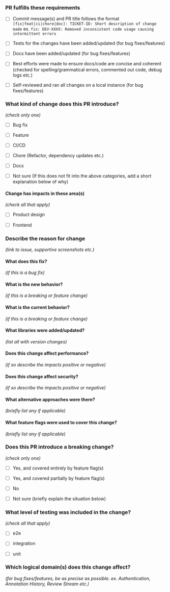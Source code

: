 ### PR fulfills these requirements
- [ ] Commit message(s) and PR title follows the format `[fix|feat|ci|chore|doc]: TICKET-ID: Short description of change made` ex. `fix: DEV-XXXX: Removed inconsistent code usage causing intermittent errors`
- [ ] Tests for the changes have been added/updated (for bug fixes/features)
- [ ] Docs have been added/updated (for bug fixes/features)
- [ ] Best efforts were made to ensure docs/code are concise and coherent (checked for spelling/grammatical errors, commented out code, debug logs etc.)
- [ ] Self-reviewed and ran all changes on a local instance (for bug fixes/features)



### What kind of change does this PR introduce?
_(check only one)_
- [ ] Bug fix
- [ ] Feature
- [ ] CI/CD
- [ ] Chore (Refactor, dependency updates etc.)
- [ ] Docs
- [ ] Not sure (If this does not fit into the above categories, add a short explanation below of why)



#### Change has impacts in these area(s)
_(check all that apply)_
- [ ] Product design
- [ ] Frontend



### Describe the reason for change
_(link to issue, supportive screenshots etc.)_



#### What does this fix?
_(if this is a bug fix)_



#### What is the new behavior?
_(if this is a breaking or feature change)_



#### What is the current behavior?
_(if this is a breaking or feature change)_



#### What libraries were added/updated?
_(list all with version changes)_



#### Does this change affect performance?
_(if so describe the impacts positive or negative)_



#### Does this change affect security?
_(if so describe the impacts positive or negative)_



#### What alternative approaches were there?
_(briefly list any if applicable)_



#### What feature flags were used to cover this change?
_(briefly list any if applicable)_



### Does this PR introduce a breaking change?
_(check only one)_
- [ ] Yes, and covered entirely by feature flag(s)
- [ ] Yes, and covered partially by feature flag(s)
- [ ] No
- [ ] Not sure (briefly explain the situation below)



### What level of testing was included in the change?
_(check all that apply)_
- [ ] e2e
- [ ] integration
- [ ] unit



### Which logical domain(s) does this change affect?
_(for bug fixes/features, be as precise as possible. ex. Authentication, Annotation History, Review Stream etc.)_


